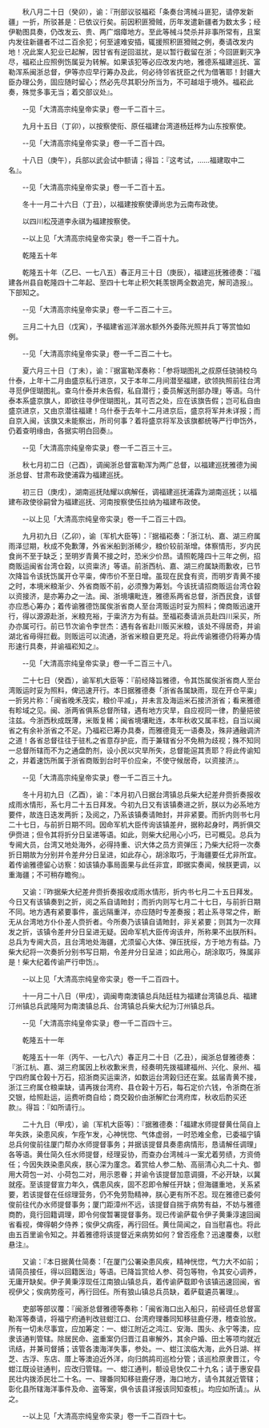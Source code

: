 <!-- { "loadSidebar": true } -->
　　秋八月二十日（癸卯），谕：『刑部议驳福崧「条奏台湾械斗匪犯，请停发新疆」一折，所驳甚是：已依议行矣。前因积匪猾贼，历年发遣新疆者为数太多；经伊勒图具奏，仍改发云、贵、两广烟瘴地方。至此等械斗焚杀并非事所常有，且案内发往新疆者不过二百余犯；何至遽难安插，辄援照积匪猾贼之例，奏请改发内地！况此案人犯业已起解，因甘省有逆回滋扰，是以暂行截留在浙；今回匪剿灭净尽，福崧止应照例饬属妥为转解。如果该犯等必应改发内地，雅德系福建巡抚、富勒浑系闽浙总督，伊等亦应早行筹办及此，何必待邻省抚臣之代为借箸耶！封疆大臣办理公务，固应随时留心；然必先尽其职分所当为，不可越俎于境外。福崧此奏，殊觉多事无当；着交部议处』。

　　--见「大清高宗纯皇帝实录」卷一千二百十三。

　　九月十五日（丁卯），以按察使衔、原任福建台湾道杨廷桦为山东按察使。

　　--见「大清高宗纯皇帝实录」卷一千二百十四。

　　十八日（庚午），兵部以武会试中额请；得旨：『这考试，……福建取中二名』。

　　--见「大清高宗纯皇帝实录」卷一千二百十五。

　　冬十一月二十六日（丁丑），以福建按察使谭尚忠为云南布政使。

　　以四川松茂道李永祺为福建按察使。

　　--以上见「大清高宗纯皇帝实录」卷一千二百十九。

　　乾隆五十年

　　乾隆五十年（乙巳、一七八五）春正月三十日（庚辰），福建巡抚雅德奏：『福建各州县自乾隆四十二年起、至四十七年止积欠耗羡银两全数追完，解司造报』。下部知之。

　　--见「大清高宗纯皇帝实录」卷一千二百二十三。

　　三月二十九日（戊寅），予福建省巡洋溺水额外外委陈光照并兵丁等赏恤如例。

　　--见「大清高宗纯皇帝实录」卷一千二百二十七。

　　夏六月三十日（丁未），谕：『据富勒浑奏称：「参将瑚图礼之叔原任骁骑校乌什泰，上年十二月由盛京私行进京，又于本年二月间潜至福建，欲领执照前往台湾寻觅伊侄瑚图礼。查乌什泰并未告假，私自潜行；委员解送刑部办理」等语。乌什泰本系盛京旗人，即欲往寻伊侄瑚图礼，其可否之处，应在该旗告假；岂可私自由盛京进京，又由京潜往福建！乌什泰于去年十二月进京后，盛京将军并未详报；而自京入闽，该旗又未能察出，所司何事？着将盛京将军及该旗都统等严行申饬外，仍着查明缘由，各据实明白回奏』。

　　--见「大清高宗纯皇帝实录」卷一千二百三十三。

　　秋七月初二日（己酉），调闽浙总督富勒浑为两广总督，以福建巡抚雅德为闽浙总督、甘肃布政使浦霖为福建巡抚。

　　初三日（庚戌），湖南巡抚陆耀以病解任，调福建巡抚浦霖为湖南巡抚；以福建布政使徐嗣曾为福建巡抚、河南按察使伍拉纳为福建布政使。

　　--以上见「大清高宗纯皇帝实录」卷一千二百三十四。

　　九月初九日（乙卯），谕〔军机大臣等〕：『据福崧奏：「浙江杭、嘉、湖三府属雨泽愆期，秋成不免歉薄，外省米船到浙稀少，粮价较前渐增。体察情形，岁内民食尚不至于缺乏；至明岁青黄不接之时，恐米少价昂。请照乾隆四十三年之例，招商贩运闽省台湾仓榖，以资粜济」等语。前浙西杭、嘉、湖三府属缺雨歉收，已节次降旨令该抚饬属开仓平粜，俾市价不至日增。虽现在民食有资，而明岁青黄不接之时，本境米粮渐少、外省商贩不前，必须豫为筹划。今该抚请招商贩运台湾仓榖以资接济，是亦筹办之一法。闽、浙境壤毗连，雅德系两省总督，浙西民食，该督亦应悉心筹办；着传谕雅德饬属俟浙省商人至台湾贩运时妥为照料；俾商贩迅速开行，得以源源赴浙，米粮充裕，于粜济方为有益。至福崧奏请派员赴四川采买，所办亦属可行。前已节次谕令李世杰：遇有各省赴川贩买米粮，该处不得居奇，并谕湖北省毋得拦截。则贩运可以流通，浙省米粮自更充足。将此传谕雅德仍将筹办情形速行具奏，并谕福崧知之』。

　　--见「大清高宗纯皇帝实录」卷一千二百三十八。

　　二十七日（癸酉），谕军机大臣等：『前经降旨雅德，令其饬属俟浙省商人至台湾贩运时妥为照料，俾迅速开行。本日据雅德奏「浙省各属缺雨，现在开仓平粜」一折另片称：「闽省晚禾茂实，粮价平减」，并未言及海运米石接济浙省；看来雅德有畛域之见。闽、浙两省俱系总督所辖，遇有地方灾旱，自应视同一律，酌量挹彼注兹。今浙西秋成既薄，米贩复稀；闽省境壤毗连，本年秋收又属丰稔，自当以闽省之有余补浙省之不足。乃福崧已筹办具奏，而雅德竟无一语奏及，殊非通融调济之道！各省总督往往于驻札之省意存护庇，而于兼辖省分不免稍为歧视；殊不知同一总督所辖而不为之通盘酌剂，设小民以灾旱所失，总督能逭其责耶？将此传谕知之，并着速饬所属于浙省商贩到台时平价应籴，不使守候居奇，以资接济』。

　　--见「大清高宗纯皇帝实录」卷一千二百三十九。

　　冬十月初九日（乙酉），谕：『本月初八日据台湾镇总兵柴大纪差弁赍折奏报收成雨水情形，系七月二十五日拜发。今初九日又有该镇奏进之折，朕以为必系地方要件，故连日迭发两折；及阅之，乃系该镇奏请貤封，并非紧要。而折内则书七月二十七日，与前折日期不同。因命军机大臣传询该镇差弁，据称起身时，两折俱交伊赍进；但令其将折分日呈递等语。如此，则柴大纪用心小巧，已可概见。总兵为专阃大员，台湾又地处海外，必得持重、识大体之员方资弹压；乃柴大纪将一次奏折日期故为分别并令差弁分日呈进，如此存心，胡涂取巧，于海疆要任尤非所宜。着传谕雅德留心访察：如该镇办事局面果与此任非宜，即据实奏闻，候朕更调，以重海疆；不可稍存瞻徇』。

　　又谕：『昨据柴大纪差弁赍折奏报收成雨水情形，折内书七月二十五日拜发。今日又有该镇奏到之折，阅之系自请貤封；而折内则写七月二十七日，与前折日期不同。地方遇有紧要事件，虽远隔重洋，亦应随时专差奏报；若止系寻常之件，断无从台湾地方仆仆差人赍折者。今所奏乃该镇自请貤封，非关紧要；则其为一次拜发之折，该镇令差弁分日呈进无疑。因命军机大臣传询该弁，所称果不出朕所料。总兵为专阃大员，且台湾地处海疆，尤须留心大体、弹压抚绥，方于地方有益。乃柴大纪将一次奏折分别书写日期，令差弁分日呈进；如此用心，胡涂取巧，殊属非是！柴大纪着传谕严行申饬』。

　　--以上见「大清高宗纯皇帝实录」卷一千二百四十。

　　十一月二十八日（甲戌），调闽粤南澳镇总兵陆廷柱为福建台湾镇总兵、福建汀州镇总兵武隆阿为南澳镇总兵、台湾镇总兵柴大纪为汀州镇总兵。

　　--见「大清高宗纯皇帝实录」卷一千二百四十三。

　　乾隆五十一年

　　乾隆五十一年（丙午、一七八六）春正月二十日（乙丑），闽浙总督雅德奏：『浙江杭、嘉、湖三府属因上秋收歉米贵，经奏明先拨福建福州、兴化、泉州、福宁四府属仓榖十万石，招浙商买运粜济，如数运台湾榖归还在案。兹届青黄不接，浙江三府属仓粮粜缺，请再拨台湾府、县仓榖十万石，每石定价六钱，令浙商在浙交银，给照赴运，运费听商自给；商交榖价由浙解贮台湾府库，秋收后酌买还款』。得旨：『如所请行』。

　　二十九日（甲戌），谕〔军机大臣等〕：『据雅德奏：「福建水师提督黄仕简自上年失跌，染患风疾，乍痊乍发，心神恍惚、气体虚弱，一时恐难全愈，已委福宁镇总兵何俊前往厦门帮办水师提督事务；并据该提督具奏患病情形，恳请解任调理」各等语。黄仕简久任水师提督，经理妥协，而查办台湾械斗一案尤着劳绩，方资倚任；今因失跌染患风疾，朕心深为廑念。着赏给人参二觔、高丽清心丸二十丸、御用大荷包一对、小荷包二对，用示恩眷；并谕令该提督加意调摄，不必开缺，以冀就痊。至该提督宣力年久，偶患风疾，固不忍即令解任开缺；但海疆重地，关系紧要，若该提督在任综理营务，仍不免劳勚精神，朕心更有所不忍。现在雅德已委何俊前往代办水师提督事务；厦门距漳州不远，该提督自揣于病势有益，不妨与雅德商酌，竟行回籍调理，即令何俊暂署提督事务。现已传谕萨载令伊子黄秉淳速回闽省看视，俾得朝夕侍养；俟伊父病痊，再行回任。黄仕简闻之，自当慰喜也。将此由五百里谕令知之。并着雅德将该提督近来病势如何？曾否痊愈？迅速覆奏，以慰悬注』。

　　又谕：『本日据黄仕简奏：「在厦门公署染患风疾，精神恍惚，气力大不如前；请简员接任，得以回籍医治」等语。已降旨赏给人参、荷包等物，令其安心调养，无庸开缺矣。伊子黄秉淳现任江南狼山镇总兵，着传谕萨载即令该镇迅速回闽，省视伊父；俟病势痊可，再行回任。所有狼山镇总兵员缺，着萨载遴员署理』。

　　吏部等部议覆：『闽浙总督雅德等奏称：「闽省海口出入船只，前经调任总督富勒浑等奏请，将福宁府通判改驻蚶江口、台湾府理番同知移驻鹿仔港，稽查验放。所有一切未尽事宜，应加筹定：一、蚶江附近之鸿江、安海、围头、永宁等澳，应隶该通判管辖。除居民命、盗重案仍归晋江县审解外，其余户婚、田土等项均就近讯结，并兼司督捕；该管各澳海洋失事，参处。一、蚶江滨临大海，此外日湖、祥芝、古浮、东店、厝上等澳迫近外洋，向归鹧鸪司巡检分管；该巡检原隶晋江，今蚶江既设驻通判，应改归管辖。一、蚶江通判，额设皂快仅二十九名；请于惠安县民壮内拨添民壮二十名。一、理番同知移驻鹿仔港，海口地方，请令其就近管辖；彰化县所辖海洋事件及命、盗等案，俱令该县详报该同知查核」。均应如所请』。从之。

　　--以上见「大清高宗纯皇帝实录」卷一千二百四十七。

